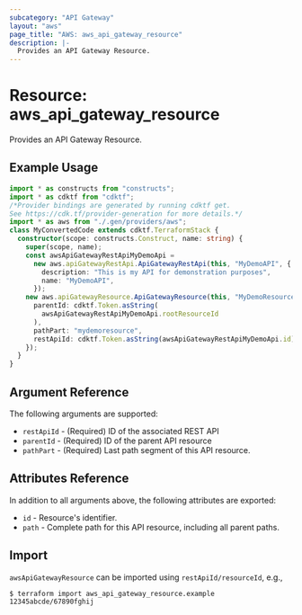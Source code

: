 ```yaml
---
subcategory: "API Gateway"
layout: "aws"
page_title: "AWS: aws_api_gateway_resource"
description: |-
  Provides an API Gateway Resource.
---
```


# Resource: aws_api_gateway_resource

Provides an API Gateway Resource.

## Example Usage

```typescript
import * as constructs from "constructs";
import * as cdktf from "cdktf";
/*Provider bindings are generated by running cdktf get.
See https://cdk.tf/provider-generation for more details.*/
import * as aws from "./.gen/providers/aws";
class MyConvertedCode extends cdktf.TerraformStack {
  constructor(scope: constructs.Construct, name: string) {
    super(scope, name);
    const awsApiGatewayRestApiMyDemoApi =
      new aws.apiGatewayRestApi.ApiGatewayRestApi(this, "MyDemoAPI", {
        description: "This is my API for demonstration purposes",
        name: "MyDemoAPI",
      });
    new aws.apiGatewayResource.ApiGatewayResource(this, "MyDemoResource", {
      parentId: cdktf.Token.asString(
        awsApiGatewayRestApiMyDemoApi.rootResourceId
      ),
      pathPart: "mydemoresource",
      restApiId: cdktf.Token.asString(awsApiGatewayRestApiMyDemoApi.id),
    });
  }
}

```

## Argument Reference

The following arguments are supported:

* `restApiId` - (Required) ID of the associated REST API
* `parentId` - (Required) ID of the parent API resource
* `pathPart` - (Required) Last path segment of this API resource.

## Attributes Reference

In addition to all arguments above, the following attributes are exported:

* `id` - Resource's identifier.
* `path` - Complete path for this API resource, including all parent paths.

## Import

`awsApiGatewayResource` can be imported using `restApiId/resourceId`, e.g.,

```
$ terraform import aws_api_gateway_resource.example 12345abcde/67890fghij
```

<!-- cache-key: cdktf-0.17.0-pre.15 input-71174399c5a7b3e774cd09f6ca1ad0abb7cf333c08bbcdb21eb6c1752d6fe622 -->